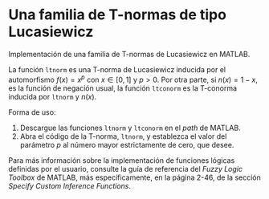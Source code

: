 # Una familia de T-normas de tipo Lucasiewicz
Implementación de una familia de T-normas de Lucasiewicz en MATLAB. 

La función ```ltnorm``` es una T-norma de Lucasiewicz inducida por el automorfismo $f(x) = x^p$ con $x\in[0, 1]$ y $p>0$. Por otra parte, si $n(x) = 1-x$, es la función de negación usual, la función ```ltconorm``` es la T-conorma inducida por ```ltnorm``` y $n(x)$.

Forma de uso: 
1. Descargue las funciones ```ltnorm``` y ```ltconorm``` en el *path* de MATLAB.
2. Abra el código de la T-norma, ```ltnorm```, y establezca el valor del parámetro *p* al número mayor estrictamente de cero, que desee.

Para más información sobre la implementación de funciones lógicas definidas por el usuario, consulte la guía de referencia del *Fuzzy Logic Toolbox* de MATLAB, más específicamente, en la página 2-46, de la sección *Specify Custom Inference Functions*.
